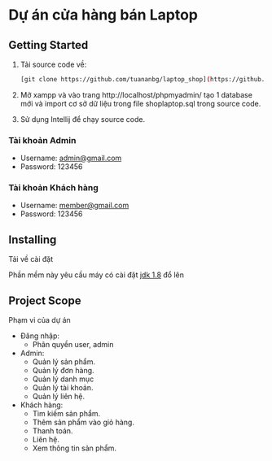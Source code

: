 <!-- author: tuananbg -->
# Dự án cửa hàng bán Laptop

## Getting Started

1. Tải source code về:

   ```bash
   [git clone https://github.com/tuananbg/laptop_shop](https://github.com/hoanganhquan23/Shop-Laptop.git)
   ```
2. Mở xampp và vào trang http://localhost/phpmyadmin/ tạo 1 database mới và import cơ sở dữ liệu trong file shoplaptop.sql trong source code.

3. Sử dụng Intellij để chạy source code.
### Tài khoản Admin
- Username: admin@gmail.com
- Password: 123456
### Tài khoản Khách hàng
- Username: member@gmail.com
- Password: 123456
## Installing

Tải về cài đặt

Phần mềm này yêu cầu máy có cài đặt [jdk 1.8](https://www.oracle.com/java/technologies/downloads/) đổ lên

## Project Scope

Phạm vi của dự án

- Đăng nhập:
  - Phân quyền user, admin
- Admin:
  - Quản lý sản phẩm.
  - Quản lý đơn hàng.
  - Quản lý danh mục
  - Quản lý tài khoản.
  - Quản lý liên hệ.
- Khách hàng:
  - Tìm kiếm sản phẩm.
  - Thêm sản phẩm vào giỏ hàng.
  - Thanh toán.
  - Liên hệ.
  - Xem thông tin sản phẩm.
  

